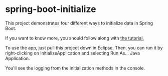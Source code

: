 # spring-boot-initialize
This project demonstrates four different ways to initialize data in Spring Boot.

If you want to know more, you should follow along with <a href="https://careydevelopment.us/2019/01/19/run-initialization-code-spring-boot/" target="_blank">the tutorial.</a>

To use the app, just pull this project down in Eclipse. Then, you can run it by right-clicking on InitializeApplication and selecting Run As... Java Application.

You'll see the logging from the initialization methods in the console.